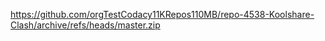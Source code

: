 https://github.com/orgTestCodacy11KRepos110MB/repo-4538-Koolshare-Clash/archive/refs/heads/master.zip
